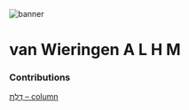 <html><body><img id="banner" src="/sahd/images/banners/banner.png" alt="banner" /></body></html>

# **van Wieringen A L H M**


### Contributions
[דֶלֶת – column](../words/column.md)<br>
